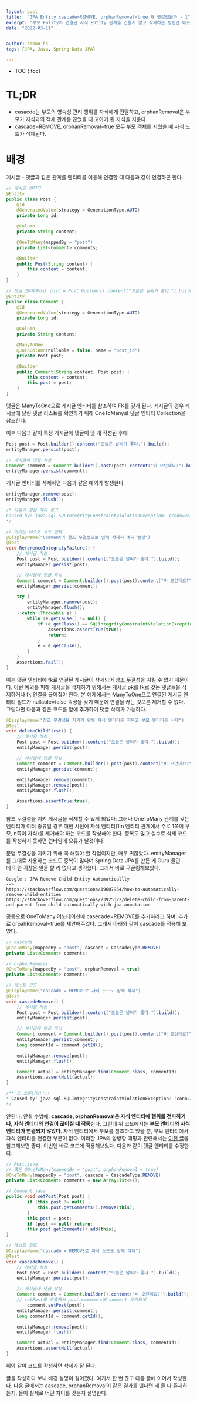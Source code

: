 ```yaml
---
layout: post
title:  "JPA Entity cascade=REMOVE, orphanRemoval=true 왜 헷갈렸을까 - 1"
excerpt: "부모 Entity와 연결된 자식 Entity 관계를 건들지 않고 삭제하는 방법엔 대표적으로 두가지 있는데"
date: "2022-03-11"


author: zoooo-hs
tags: [JPA, Java, Spring Data JPA]

---
```


* TOC
{:toc}

# TL;DR

- casacde는 부모의 영속성 관리 행위를 자식에게 전달하고, orphanRemoval은 부모가 자식과의 객체 관계를 끊었을 때 고아가 된 자식을 지운다.
- cascade=REMOVE, orphanRemoval=true 모두 부모 객체를 지웠을 때 자식 노드가 삭제된다.

# 배경

게시글 - 댓글과 같은 관계를 엔티티를 이용해 연결할 때 다음과 같이 연결하곤 한다.

```java
// 게시글 엔티티
@Entity
public class Post {
    @Id
    @GeneratedValue(strategy = GenerationType.AUTO)
    private Long id;

    @Column
    private String content;

    @OneToMany(mappedBy = "post")
    private List<Comment> comments;

    @Builder
    public Post(String content) {
        this.content = content;
    }
}

// 댓글 엔티티Post post = Post.builder().content("오늘은 날씨가 좋다.").build();
@Entity
public class Comment {
    @Id
    @GeneratedValue(strategy = GenerationType.AUTO)
    private Long id;

    @Column
    private String content;

    @ManyToOne
    @JoinColumn(nullable = false, name = "post_id")
    private Post post;

    @Builder
    public Comment(String content, Post post) {
        this.content = content;
        this.post = post;
    }
}
```

댓글은 ManyToOne으로 게시글 엔티티를 참조하여 FK를 갖게 된다. 게시글의 경우 게시글에 달린 댓글 리스트를 확인하기 위해  OneToMany로 댓글 엔티티 Collection을 참조한다. 

이후 다음과 같이 특정 게시글에 댓글이 몇 개 작성된 후에

```java
Post post = Post.builder().content("오늘은 날씨가 좋다.").build();
entityManager.persist(post);

// 게시글에 댓글 작성
Comment comment = Comment.builder().post(post).content("비 오던데요?").build();
entityManager.persist(comment);
```

게시글 엔티티를 삭제하면 다음과 같은 예외가 발생한다.

```java
entityManager.remove(post);
entityManager.flush();

/* 다음과 같은 에러 로그
Caused by: java.sql.SQLIntegrityConstraintViolationException: (conn=363) Cannot delete or update a parent row: a foreign key constraint fails (`spring-playground-demo`.`comment`, CONSTRAINT `FKs1slvnkuemjsq2kj4h3vhx7i1` FOREIGN KEY (`post_id`) REFERENCES `post` (`id`))
*/

// 아래는 테스트 코드 전체
@DisplayName("Comment의 참조 무결성으로 인해 삭제시 예외 발생")
@Test
void ReferenceIntegrityFailure() {
    // 게시글 작성
    Post post = Post.builder().content("오늘은 날씨가 좋다.").build();
    entityManager.persist(post);

    // 게시글에 댓글 작성
    Comment comment = Comment.builder().post(post).content("비 오던데요?").build();
    entityManager.persist(comment);

    try {
        entityManager.remove(post);
        entityManager.flush();
    } catch (Throwable e) {
        while (e.getCause() != null) {
            if (e.getClass() == SQLIntegrityConstraintViolationException.class) {
                Assertions.assertTrue(true);
                return;
            }
            e = e.getCause();
        }
    }
    Assertions.fail();
}
```

이는 댓글 엔티티에 fk로 연결된 게시글이 삭제되어 [참조 무결성](https://ko.m.wikipedia.org/wiki/참조_무결성)을 지킬 수 없기 때문이다. 이런 예외를 피해 게시글을 삭제하기 위해서는 게시글 pk를 fk로 갖는 댓글들을 삭제하거나 fk 연결을 끊어줘야 한다. 본 예제에서는 ManyToOne으로 연결된 게시글 엔티티 필드가 nullable=false 속성을 갖기 때문에 연결을 끊는 것으론 제거할 수 없다. 그렇다면 다음과 같은 코드를 앞에 추가하여 댓글 삭제가 가능하다.

```java
@DisplayName("참조 무결성을 지키기 위해 자식 엔티티를 지우고 부모 엔티티를 삭제")
@Test
void deleteChildFirst() {
    // 게시글 작성
    Post post = Post.builder().content("오늘은 날씨가 좋다.").build();
    entityManager.persist(post);

    // 게시글에 댓글 작성
    Comment comment = Comment.builder().post(post).content("비 오던데요?").build();
    entityManager.persist(comment);

    entityManager.remove(comment);
    entityManager.remove(post);
    entityManager.flush();

    Assertions.assertTrue(true);
}
```

참조 무결성을 지켜 게시글을 삭제할 수 있게 되었다. 그러나 OneToMany 관계를 갖는 엔티티가 여러 종류일 경우 매번 사전에 자식 엔티티(1:n 엔티티 관계에서 주로 1쪽이 부모, n쪽이 자식)를 제거해야 하는 코드를 작성해야 한다. 중복도 많고 실수로 삭제 코드를 작성하지 못하면 런타임에 오류가 날것이다.

분명 무결성을 지키기 위해 꼭 해줘야 할 작업이지만, 매우 귀찮았다. entityManager를 그대로 사용하는 코드도 중복이 많다며 Spring Data JPA를 만든 게 Guru 들인데 이런 귀찮은 일을 할 리 없다고 생각했다. 그래서 바로 구글링해보았다.

```
Google : JPA Remove Child Entity Automaticallly
--> 
https://stackoverflow.com/questions/19607954/how-to-automatically-remove-child-entities
https://stackoverflow.com/questions/23925322/delete-child-from-parent-and-parent-from-child-automatically-with-jpa-annotation
```

공통으로 OneToMany 어노테이션에 casecade=REMOVE를 추가하라고 하며, 추가로 orpahRemoval=true를 제안해주었다. 그래서 아래와 같이 cascade를 적용해 보았다.

```java
// cascade
@OneToMany(mappedBy = "post", cascade = CascadeType.REMOVE)
private List<Comment> comments;

// orphanRemoval
@OneToMany(mappedBy = "post", orphanRemoval = true)
private List<Comment> comments;

// 테스트 코드
@DisplayName("cascade = REMOVE로 자식 노드도 함께 삭제")
@Test
void cascadeRemove() {
    // 게시글 작성
    Post post = Post.builder().content("오늘은 날씨가 좋다.").build();
    entityManager.persist(post);

    // 게시글에 댓글 작성
    Comment comment = Comment.builder().post(post).content("비 오던데요?").build();
    entityManager.persist(comment);
    Long commentId = comment.getId();

    entityManager.remove(post);
    entityManager.flush();

    Comment actual = entityManager.find(Comment.class, commentId);
    Assertions.assertNull(actual);
}

/** 또 오류난다!!!!
* Caused by: java.sql.SQLIntegrityConstraintViolationException: (conn=493) Cannot delete or update a parent row: a foreign key constraint fails (`spring-playground-demo`.`comment`, CONSTRAINT `FKs1slvnkuemjsq2kj4h3vhx7i1` FOREIGN KEY (`post_id`) REFERENCES `post` (`id`))
*/
```

안된다. 안될 수밖에. **cascade, orphanRemoval은 자식 엔티티에 행위를 전파하거나, 자식 엔티티와 연결이 끊어질 때 작동**한다. 그런데 위 코드에서는 **부모 엔티티와 자식 엔티티가 연결되지 않았다**. 자식 엔티티에서 부모를 참조하고 있을 뿐, 부모 엔티티에서 자식 엔티티를 연결한 부분이 없다. 이러한 JPA의 양방향 매핑과 관련해서는 [이전 글](/2022/03/04/%EB%8B%B9%ED%99%A9%EC%8A%A4%EB%9F%AC%EC%9B%A0%EB%8D%98-JPA%EC%9D%98-%EC%96%91%EB%B0%A9%ED%96%A5-%EB%A7%A4%ED%95%91%EA%B3%BC-%EC%98%81%EC%86%8D%EC%84%B1-%EC%BB%A8%ED%85%8D%EC%8A%A4%ED%8A%B8.html)을 참고해보면 좋다. 이번엔 바로 코드에 적용해보았다. 다음과 같이 댓글 엔티티를 수정한다.

```java
// Post.java
// 혹은 @OneToMany(mappedBy = "post", orphanRemoval = true)
@OneToMany(mappedBy = "post", cascade = CascadeType.REMOVE)
private List<Comment> comments = new ArrayList<>();

// Comment.java
public void setPost(Post post) {
        if (this.post != null) {
            this.post.getComments().remove(this);
        }
        this.post = post;
        if (post == null) return;
        this.post.getComments().add(this);
}

// 테스트 코드
@DisplayName("cascade = REMOVE로 자식 노드도 함께 삭제")
@Test
void cascadeRemove() {
    // 게시글 작성
    Post post = Post.builder().content("오늘은 날씨가 좋다.").build();
    entityManager.persist(post);

    // 게시글에 댓글 작성
    Comment comment = Comment.builder().content("비 오던데요?").build();
    // setPost를 호출해서 post.comments에 comment 추가되게 
		comment.setPost(post);
    entityManager.persist(comment);
    Long commentId = comment.getId();

    entityManager.remove(post);
    entityManager.flush();

    Comment actual = entityManager.find(Comment.class, commentId);
    Assertions.assertNull(actual);
}
```

위와 같이 코드를 작성하면 삭제가 잘 된다.

글을 작성하다 보니 배경 설명이 길어졌다. 여기서 한 번 끊고 다음 글에 이어서 작성한다. 다음 글에서는 cascade, orphanRemoval이 같은 결과를 낸다면 왜 둘 다 존재하는지, 둘이 실제로 어떤 차이를 갖는지 설명한다.